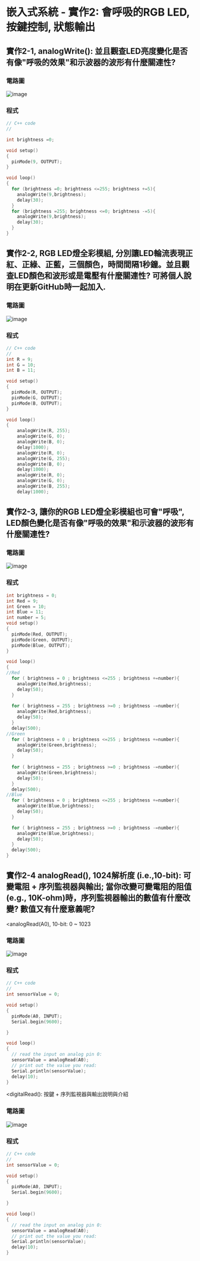 # 嵌入式系統 - 實作2: 會呼吸的RGB LED,  按鍵控制, 狀態輸出

## 實作2-1, analogWrite(): 並且觀查LED亮度變化是否有像"呼吸的效果"和示波器的波形有什麼關連性?

### 電路圖
![image](https://user-images.githubusercontent.com/89329121/132114965-6f607ad8-67fe-4a3a-80b0-ab1924f5bfed.png)
### 程式
````c
// C++ code
//

int brightness =0;

void setup()
{
  pinMode(9, OUTPUT);
}

void loop()
{
  for (brightness =0; brightness <=255; brightness +=5){
    analogWrite(9,brightness);
    delay(30);
  }
  for (brightness =255; brightness <=0; brightness -=5){
    analogWrite(9,brightness);
    delay(30);
  }
}

````

## 實作2-2, RGB LED燈全彩模組, 分別讓LED輪流表現正紅、正綠、正藍，三個顏色，時間間隔1秒鐘。並且觀查LED顏色和波形或是電壓有什麼關連性? 可將個人說明在更新GitHub時一起加入.

### 電路圖
![image](https://user-images.githubusercontent.com/89329121/132115004-4d4a66ae-c4e1-4df8-bcb2-107fcc422f0a.png)
### 程式

````c
// C++ code
//
int R = 9;
int G = 10;
int B = 11;

void setup()
{
  pinMode(R, OUTPUT);
  pinMode(G, OUTPUT);
  pinMode(B, OUTPUT);  
}

void loop()
{
	analogWrite(R, 255);
	analogWrite(G, 0);
	analogWrite(B, 0);
  	delay(1000);
	analogWrite(R, 0);
	analogWrite(G, 255);
	analogWrite(B, 0);
  	delay(1000);
	analogWrite(R, 0);
	analogWrite(G, 0);
	analogWrite(B, 255);
  	delay(1000);  
````

## 實作2-3, 讓你的RGB LED燈全彩模組也可會"呼吸", LED顏色變化是否有像"呼吸的效果"和示波器的波形有什麼關連性?

### 電路圖
![image](https://user-images.githubusercontent.com/89329121/132971143-7c7aac2a-918c-4184-8edc-1b57b7f671b5.png)

### 程式

````c
int brightness = 0;
int Red = 9;
int Green = 10;
int Blue = 11;
int number = 5;
void setup()
{
  pinMode(Red, OUTPUT);
  pinMode(Green, OUTPUT);
  pinMode(Blue, OUTPUT);
}

void loop()
{
//Red
  for ( brightness = 0 ; brightness <=255 ; brightness +=number){
  	analogWrite(Red,brightness);
    delay(50);
  }
  
  for ( brightness = 255 ; brightness >=0 ; brightness -=number){
  	analogWrite(Red,brightness);
    delay(50);
  }
  delay(500);
//Green
  for ( brightness = 0 ; brightness <=255 ; brightness +=number){
  	analogWrite(Green,brightness);
    delay(50);
  }
  
  for ( brightness = 255 ; brightness >=0 ; brightness -=number){
  	analogWrite(Green,brightness);
    delay(50);
  }
  delay(500);
//Blue
  for ( brightness = 0 ; brightness <=255 ; brightness +=number){
    analogWrite(Blue,brightness);
    delay(50);
  }

  for ( brightness = 255 ; brightness >=0 ; brightness -=number){
    analogWrite(Blue,brightness);
    delay(50);
  }
  delay(500);
}

````

## 實作2-4 analogRead(), 1024解析度 (i.e.,10-bit): 可變電阻 + 序列監視器與輸出; 當你改變可變電阻的阻值(e.g., 10K-ohm)時，序列監視器輸出的數值有什麼改變? 數值又有什麼意義呢?
<analogRead(A0), 10-bit: 0 ~ 1023

### 電路圖
![image](https://user-images.githubusercontent.com/89329121/132971515-6a058446-0786-489e-8873-a01ef7fda452.png)

### 程式

````c
// C++ code
//
int sensorValue = 0;

void setup()
{
  pinMode(A0, INPUT);
  Serial.begin(9600);

}

void loop()
{
  // read the input on analog pin 0:
  sensorValue = analogRead(A0);
  // print out the value you read:
  Serial.println(sensorValue);
  delay(10); 
}
````

<digitalRead(): 按鍵 + 序列監視器與輸出說明與介紹

### 電路圖
![image](https://user-images.githubusercontent.com/89329121/132971719-f826f77f-f4b5-4918-be42-4c26d9d61e89.png)

### 程式
````c
// C++ code
//
int sensorValue = 0;

void setup()
{
  pinMode(A0, INPUT);
  Serial.begin(9600);

}

void loop()
{
  // read the input on analog pin 0:
  sensorValue = analogRead(A0);
  // print out the value you read:
  Serial.println(sensorValue);
  delay(10); 
}
````



